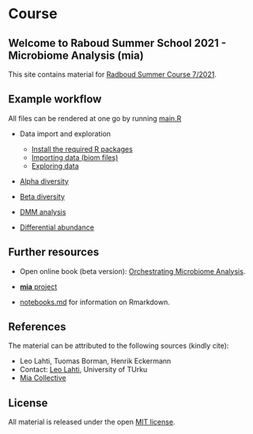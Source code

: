 # Course

## Welcome to Raboud Summer School 2021 - Microbiome Analysis (mia)

This site contains material for [Radboud Summer Course 7/2021](https://www.ru.nl/radboudsummerschool/courses/2021/brain-bacteria-behaviour/).


## Example workflow

All files can be rendered at one go by running [main.R](main.R)
 
 * Data import and exploration
     - [Install the required R packages](install.html) 
     - [Importing data (biom files)](import.html)
     - [Exploring data](explore.html)

 * [Alpha diversity](alpha.html)

 * [Beta diversity](beta.html)
 
 * [DMM analysis](dmm.html)

 * [Differential abundance](abundance.html)




## Further resources

 * Open online book (beta version):
   [Orchestrating Microbiome Analysis](microbiome.github.io/OMA).

 * [**mia** project](microbiome.github.io)

 * [notebooks.md](notebooks.md) for information on Rmarkdown.


## References 

The material can be attributed to the following sources (kindly cite):

 * Leo Lahti, Tuomas Borman, Henrik Eckermann
 * Contact: [Leo Lahti](datascience.utu.fi), University of TUrku 
 * [Mia Collective](microbiome.github.io)


## License

All material is released under the open [MIT license](LICENSE).


